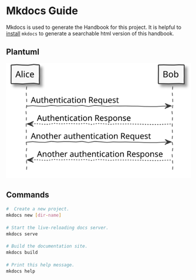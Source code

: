 # Mkdocs Guide

Mkdocs is used to generate the Handbook for this project. It is helpful to [install](installation.md) `mkdocs`
to generate a searchable html version of this handbook.

## Plantuml
![Plantuml example](/diagrams/documentation_plantuml_example.svg)


## Commands

``` bash
#  Create a new project.
mkdocs new [dir-name]

# Start the live-reloading docs server.
mkdocs serve

# Build the documentation site.
mkdocs build

# Print this help message.
mkdocs help
```
